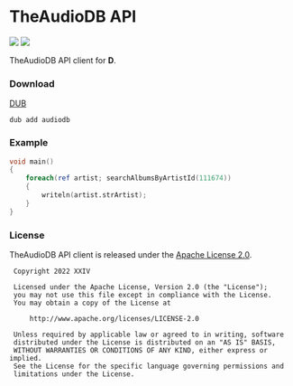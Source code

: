 # TheAudioDB API

[![](https://img.shields.io/github/v/tag/thechampagne/audiodb-d?label=version)](https://github.com/thechampagne/audiodb-d/releases/latest) [![](https://img.shields.io/github/license/thechampagne/audiodb-d)](https://github.com/thechampagne/audiodb-d/blob/main/LICENSE)

TheAudioDB API client for **D**.

### Download
[DUB](https://code.dlang.org/packages/audiodb/)

```
dub add audiodb
```

### Example

```d
void main()
{
    foreach(ref artist; searchAlbumsByArtistId(111674))
    {
        writeln(artist.strArtist);
    }
}
```

### License

TheAudioDB API client is released under the [Apache License 2.0](https://github.com/thechampagne/audiodb-d/blob/main/LICENSE).

```
 Copyright 2022 XXIV

 Licensed under the Apache License, Version 2.0 (the "License");
 you may not use this file except in compliance with the License.
 You may obtain a copy of the License at

     http://www.apache.org/licenses/LICENSE-2.0

 Unless required by applicable law or agreed to in writing, software
 distributed under the License is distributed on an "AS IS" BASIS,
 WITHOUT WARRANTIES OR CONDITIONS OF ANY KIND, either express or implied.
 See the License for the specific language governing permissions and
 limitations under the License.
```